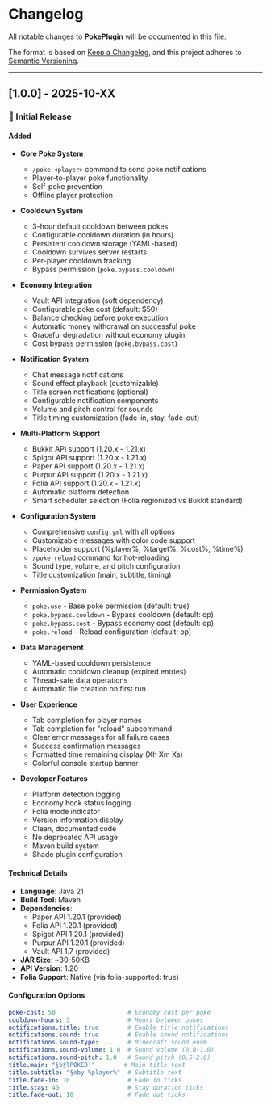 # Changelog

All notable changes to **PokePlugin** will be documented in this file.

The format is based on [Keep a Changelog](https://keepachangelog.com/en/1.0.0/),
and this project adheres to [Semantic Versioning](https://semver.org/spec/v2.0.0.html).

---

## [1.0.0] - 2025-10-XX

### 🎉 Initial Release

#### Added
- **Core Poke System**
  - `/poke <player>` command to send poke notifications
  - Player-to-player poke functionality
  - Self-poke prevention
  - Offline player protection
  
- **Cooldown System**
  - 3-hour default cooldown between pokes
  - Configurable cooldown duration (in hours)
  - Persistent cooldown storage (YAML-based)
  - Cooldown survives server restarts
  - Per-player cooldown tracking
  - Bypass permission (`poke.bypass.cooldown`)
  
- **Economy Integration**
  - Vault API integration (soft dependency)
  - Configurable poke cost (default: $50)
  - Balance checking before poke execution
  - Automatic money withdrawal on successful poke
  - Graceful degradation without economy plugin
  - Cost bypass permission (`poke.bypass.cost`)
  
- **Notification System**
  - Chat message notifications
  - Sound effect playback (customizable)
  - Title screen notifications (optional)
  - Configurable notification components
  - Volume and pitch control for sounds
  - Title timing customization (fade-in, stay, fade-out)
  
- **Multi-Platform Support**
  - Bukkit API support (1.20.x - 1.21.x)
  - Spigot API support (1.20.x - 1.21.x)
  - Paper API support (1.20.x - 1.21.x)
  - Purpur API support (1.20.x - 1.21.x)
  - Folia API support (1.20.x - 1.21.x)
  - Automatic platform detection
  - Smart scheduler selection (Folia regionized vs Bukkit standard)
  
- **Configuration System**
  - Comprehensive `config.yml` with all options
  - Customizable messages with color code support
  - Placeholder support (%player%, %target%, %cost%, %time%)
  - `/poke reload` command for hot-reloading
  - Sound type, volume, and pitch configuration
  - Title customization (main, subtitle, timing)
  
- **Permission System**
  - `poke.use` - Base poke permission (default: true)
  - `poke.bypass.cooldown` - Bypass cooldown (default: op)
  - `poke.bypass.cost` - Bypass economy cost (default: op)
  - `poke.reload` - Reload configuration (default: op)
  
- **Data Management**
  - YAML-based cooldown persistence
  - Automatic cooldown cleanup (expired entries)
  - Thread-safe data operations
  - Automatic file creation on first run
  
- **User Experience**
  - Tab completion for player names
  - Tab completion for "reload" subcommand
  - Clear error messages for all failure cases
  - Success confirmation messages
  - Formatted time remaining display (Xh Xm Xs)
  - Colorful console startup banner
  
- **Developer Features**
  - Platform detection logging
  - Economy hook status logging
  - Folia mode indicator
  - Version information display
  - Clean, documented code
  - No deprecated API usage
  - Maven build system
  - Shade plugin configuration

#### Technical Details
- **Language**: Java 21
- **Build Tool**: Maven
- **Dependencies**: 
  - Paper API 1.20.1 (provided)
  - Folia API 1.20.1 (provided)
  - Spigot API 1.20.1 (provided)
  - Purpur API 1.20.1 (provided)
  - Vault API 1.7 (provided)
- **JAR Size**: ~30-50KB
- **API Version**: 1.20
- **Folia Support**: Native (via folia-supported: true)

#### Configuration Options
```yaml
poke-cost: 50                    # Economy cost per poke
cooldown-hours: 3                # Hours between pokes
notifications.title: true        # Enable title notifications
notifications.sound: true        # Enable sound notifications
notifications.sound-type: ...    # Minecraft sound enum
notifications.sound-volume: 1.0  # Sound volume (0.0-1.0)
notifications.sound-pitch: 1.0   # Sound pitch (0.5-2.0)
title.main: "§b§lPOKED!"        # Main title text
title.subtitle: "§eby %player%"  # Subtitle text
title.fade-in: 10                # Fade in ticks
title.stay: 40                   # Stay duration ticks
title.fade-out: 10               # Fade out ticks
